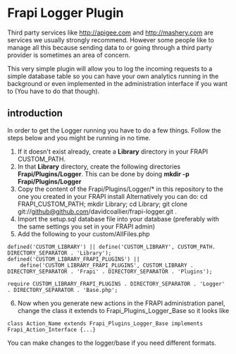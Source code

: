 Frapi Logger Plugin
===================

Third party services like http://apigee.com and http://mashery.com are services we usually strongly recommend. However some people like to manage all this because
sending data to or going through a third party provider is sometimes an area of concern.

This very simple plugin will allow you to log the incoming requests to a simple database table so you can have your own analytics running in the background or even
implemented in the administration interface if you want to (You have to do that though).

introduction
------------
In order to get the Logger running you have to do a few things. Follow the steps below and you might be running in no time.

  1. If it doesn't exist already, create a **Library** directory in your FRAPI CUSTOM_PATH. 
  2. In that **Library** directory, create the following directories **Frapi/Plugins/Logger**. This can be done by doing **mkdir -p Frapi/Plugins/Logger**
  3. Copy the content of the Frapi/Plugins/Logger/* in this repository to the one you created in your FRAPI install 
     Alternatively you can do: cd FRAPI_CUSTOM_PATH; mkdir Library; cd Library; git clone git://github@github.com/davidcoallier/frapi-logger.git . 
  4. Import the setup.sql database file into your database (preferably with the same settings you set in your FRAPI admin)
  5. Add the following to your custom/AllFiles.php

	defined('CUSTOM_LIBRARY') || define('CUSTOM_LIBRARY', CUSTOM_PATH. DIRECTORY_SEPARATOR . 'Library');
	defined('CUSTOM_LIBRARY_FRAPI_PLUGINS') || 
		define('CUSTOM_LIBRARY_FRAPI_PLUGINS', CUSTOM_LIBRARY . DIRECTORY_SEPARATOR . 'Frapi' . DIRECTORY_SEPARATOR . 'Plugins');

	require CUSTOM_LIBRARY_FRAPI_PLUGINS . DIRECTORY_SEPARATOR . 'Logger' . DIRECTORY_SEPARATOR . 'Base.php';

  6. Now when you generate new actions in the FRAPI administration panel, change the class it extends to Frapi_Plugins_Logger_Base so it looks like
    
	class Action_Name extends Frapi_Plugins_Logger_Base implements Frapi_Action_Interface {...}

You can make changes to the logger/base if you need different formats.
